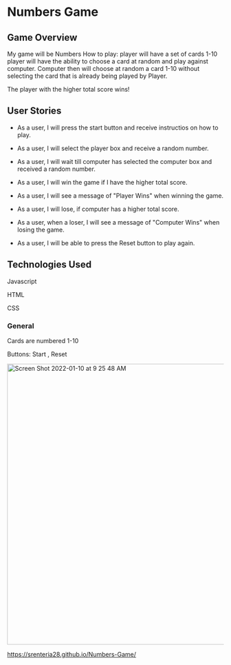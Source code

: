 # Numbers Game
## Game Overview

My game will be Numbers 
How to play: player will have a set of cards 1-10 
player will have the ability to choose a card at random
and play against computer.
Computer then will choose at random a card 1-10 without selecting 
the card that is already being played by Player.

The player with the higher total score wins!

## User Stories

* As a user, I will press the start button and receive instructios on how to play.

* As a user, I will select the player box and receive a random number.

* As a user, I will wait till computer has selected the computer box and received a random number.

* As a user, I will win the game if I have the higher total score.

* As a user, I will see a message of "Player Wins" when winning the game.

* As a user, I will lose, if computer has a higher total score.

* As a user, when a loser, I will see a message of "Computer Wins" when losing the game.
 
* As a user, I will be able to press the Reset button to play again. 

## Technologies Used

Javascript

HTML

CSS


### General

Cards are numbered 1-10

Buttons: Start , Reset


<img width="652" alt="Screen Shot 2022-01-10 at 9 25 48 AM" src="https://user-images.githubusercontent.com/95322104/148792715-a31dd707-17f6-409a-97bc-a538c7c7bd06.png">



https://srenteria28.github.io/Numbers-Game/

